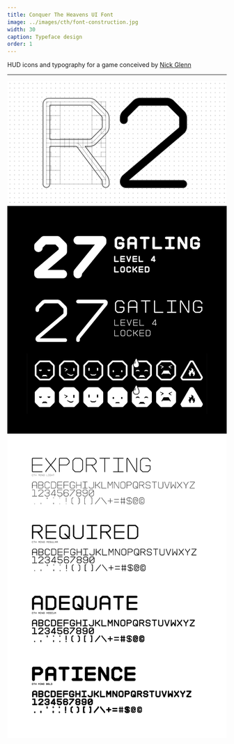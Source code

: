 ```yaml
---
title: Conquer The Heavens UI Font
image: ../images/cth/font-construction.jpg
width: 30
caption: Typeface design
order: 1
---
```


HUD icons and typography for a game conceived by [Nick Glenn](https://twitter.com/nickglenndotcom)

***

![](../images/cth/font-construction.jpg)
![](../images/cth/font-emoji.jpg)
![](../images/cth/font-weights.jpg)